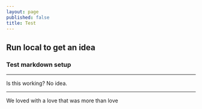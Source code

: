 ```yaml
---
layout: page
published: false
title: Test
---
```


## Run local to get an idea
### Test markdown setup

****
Is this working? No idea. 
****

We loved with a love that was more than love 




